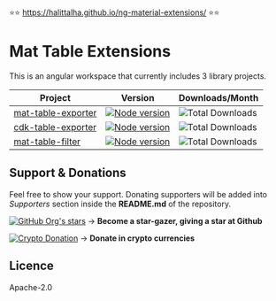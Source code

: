 :star::star: https://halittalha.github.io/ng-material-extensions/ :star::star:

# Mat Table Extensions

This is an angular workspace that currently includes 3 library projects.

Project | Version | Downloads/Month
--|--|--
[mat-table-exporter](https://github.com/HalitTalha/mat-table-extensions/blob/master/projects/mat-table-exporter/README.md) | [![Node version](https://img.shields.io/npm/v/mat-table-exporter.svg?style=flat)](https://www.npmjs.com/package/mat-table-exporter) | ![Total Downloads](https://img.shields.io/npm/dm/mat-table-exporter.svg)
[cdk-table-exporter](https://github.com/HalitTalha/mat-table-extensions/tree/master/projects/cdk-table-exporter/README.md) | [![Node version](https://img.shields.io/npm/v/cdk-table-exporter.svg?style=flat)](https://www.npmjs.com/package/cdk-table-exporter) |![Total Downloads](https://img.shields.io/npm/dm/cdk-table-exporter.svg)
[mat-table-filter](https://github.com/HalitTalha/mat-table-extensions/blob/master/projects/mat-table-filter/README.md)| [![Node version](https://img.shields.io/npm/v/mat-table-filter.svg?style=flat)](https://www.npmjs.com/package/mat-table-filter)|![Total Downloads](https://img.shields.io/npm/dm/mat-table-filter.svg)

## Support & Donations

Feel free to show your support. Donating supporters will be added into *Supporters* section inside the **README.md** of the repository.

[![GitHub Org's stars](https://img.shields.io/github/stars/HalitTalha/ng-material-extensions?logo=Github&style=for-the-badge)](https://github.com/HalitTalha/ng-material-extensions/stargazers) -> **Become a star-gazer, giving a star at Github** 


[![Crypto Donation](https://img.shields.io/badge/_-DONATE-4d4d4e?logo=bitcoin&style=for-the-badge)](https://commerce.coinbase.com/checkout/3643d820-81aa-46ca-9973-877c1184e082) -> **Donate in crypto currencies**


## Licence

Apache-2.0
